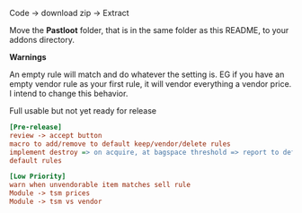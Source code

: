 Code -> download zip -> Extract

Move the **Pastloot** folder, that is in the same folder as this README, to your addons directory.


**Warnings** 

An empty rule will match and do whatever the setting is.  EG if you have an empty vendor rule as your first rule, it will vendor everything a vendor price.  I intend to change this behavior.

Full usable but not yet ready for release

```ini
[Pre-release]
review -> accept button
macro to add/remove to default keep/vendor/delete rules
implement destroy => on acquire, at bagspace threshold => report to default output
default rules

[Low Priority]
warn when unvendorable item matches sell rule
Module -> tsm prices
Module -> tsm vs vendor
```